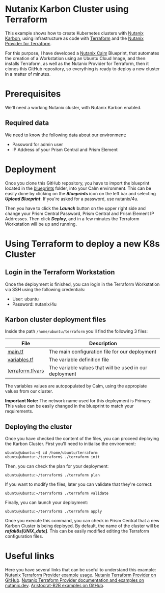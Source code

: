 # Nutanix Karbon Cluster using Terraform

This example shows how to create Kubernetes clusters with [Nutanix Karbon](https://www.nutanix.com/products/karbon), using infrastructure as code with [Terraform](https://www.terraform.io/)  and the [Nutanix Provider for Terraform](https://registry.terraform.io/providers/nutanix/nutanix/latest). 

For this purpose, I have developed a [Nutanix Calm](https://www.nutanix.com/products/calm) Blueprint, that automates the creation of a Workstation using an Ubuntu Cloud Image, and then installs Terraform, as well as the Nutanix Provider for Terraform, then it clones this GitHub repository, so everything is ready to deploy a new cluster in a matter of minutes. 

# Prerequisites

We'll need a working Nutanix cluster, with Nutanix Karbon enabled. 

## Required data

We need to know the following data about our environment:

 - Password for admin user
 - IP Address of your Prism Central and Prism Element 

# Deployment

Once you clone this GitHub repository, you have to import the blueprint located in the [blueprints](https://github.com/rafabolivar/terraform_karbon/tree/main/blueprints) folder, into your Calm environment. This can be easily done by clicking on the ***Blueprints*** icon on the left bar and selecting ***Upload Blueprint***. If you're asked for a password, use nutanix/4u.

Then you have to click the ***Launch*** button on the upper right side and change your Prism Central Password, Prism Central  and Prism Element IP Addresses. Then click ***Deploy***, and in a few minutes the Terraform Workstation will be up and running.

# Using Terraform to deploy a new K8s Cluster

## Login in the Terraform Workstation

Once the deployment is finished, you can login in the Terraform Workstation via SSH using the following credentials:

 - User: ubuntu
 - Password: nutanix/4u

## Karbon cluster deployment files

Inside the path `/home/ubuntu/terraform` you'll find the following 3 files:

|File|Description  |
|--|--|
|[main.tf](https://github.com/rafabolivar/terraform_karbon/blob/main/main.tf)  | The main configuration file for our deployment |
|[variables.tf](https://github.com/rafabolivar/terraform_karbon/blob/main/variables.tf)|The variable definition file|
|[terraform.tfvars](https://github.com/rafabolivar/terraform_karbon/blob/main/terraform.tfvars)  | The variable values that will be used in our deployment |

The variables values are autopopulated by Calm, using the appropiate values from our cluster.

**Important Note:** The network name used for this deployment is Primary. This value can be easily changed in the blueprint to match your requirements.

## Deploying the cluster

Once you have checked the content of the files, you can proceed deploying the Karbon Cluster. First you'll need to initialise the environment:

    ubuntu@ubuntu:~$ cd /home/ubuntu/terraform
    ubuntu@ubuntu:~/terraform$ ./terraform init
    
Then, you can check the plan for your deployment:

    ubuntu@ubuntu:~/terraform$ ./terraform plan
If you want to modify the files, later you can validate that they're correct:

    ubuntu@ubuntu:~/terraform$ ./terraform validate

Finally, you can launch your deployment:

    ubuntu@ubuntu:~/terraform$ ./terraform apply

Once you execute this command, you can check in Prism Central that a new Karbon Cluster is being deployed. By default, the name of the cluster will be ***rafak8s[UNIX_date]***. This can be easily modified editing the Terraform configuration files.

# Useful links

Here you have several links that can be useful to understand this example:
[Nutanix Terraform Provider example usage](https://registry.terraform.io/providers/nutanix/nutanix/latest/docs/resources/karbon_cluster).
[Nutanix Terraform Provider on GitHub](https://github.com/nutanix/terraform-provider-nutanix).
[Nutanix Terraform Provider documentation and examples on nutanix.dev](https://www.nutanix.dev/2021/04/20/using-the-nutanix-terraform-provider/).
[Aristocrat-B2B examples on GitHub](https://github.com/Aristocrat-B2B/terraform-nutanix-karbon).
